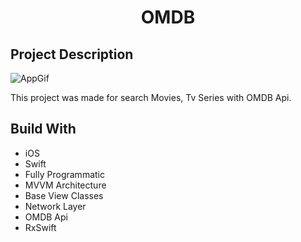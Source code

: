 <h1 align="center">OMDB</h1>
<h2 align="left">Project Description</h1>

![AppGif](https://user-images.githubusercontent.com/85963257/192540556-5a17d029-cea9-4bbe-aefc-2ff97b27d1fd.gif)

This project was made for search Movies, Tv Series with OMDB Api.

## Build With
- iOS
- Swift
- Fully Programmatic
- MVVM Architecture
- Base View Classes
- Network Layer
- OMDB Api
- RxSwift
